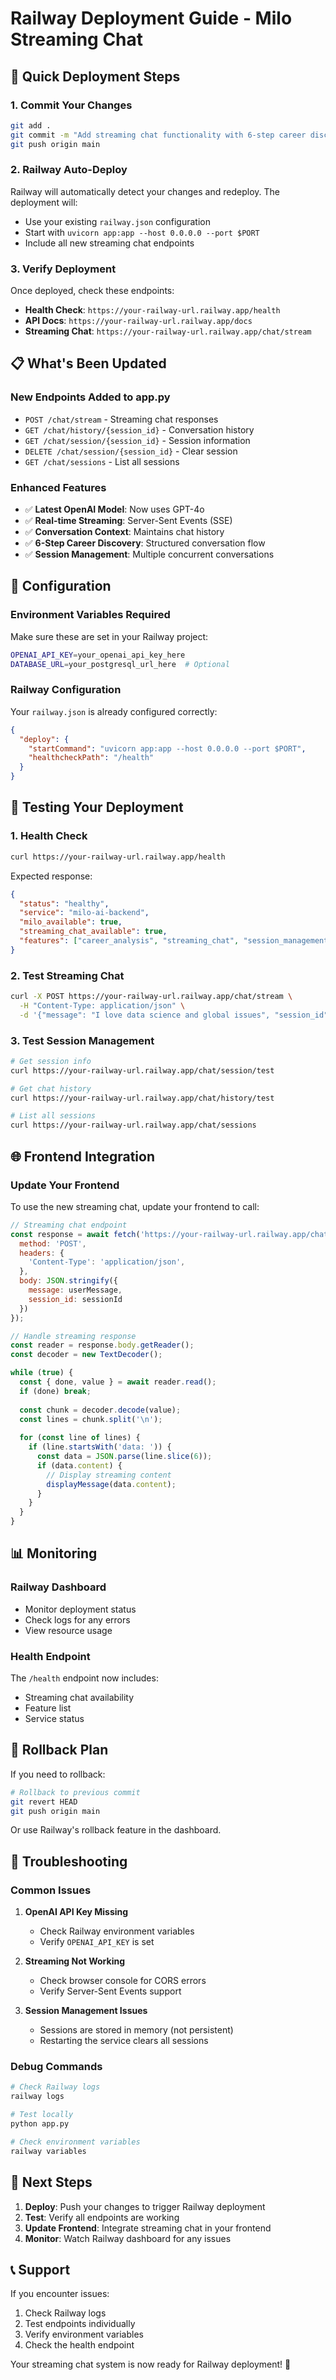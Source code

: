 # Railway Deployment Guide - Milo Streaming Chat

## 🚀 Quick Deployment Steps

### 1. **Commit Your Changes**
```bash
git add .
git commit -m "Add streaming chat functionality with 6-step career discovery"
git push origin main
```

### 2. **Railway Auto-Deploy**
Railway will automatically detect your changes and redeploy. The deployment will:
- Use your existing `railway.json` configuration
- Start with `uvicorn app:app --host 0.0.0.0 --port $PORT`
- Include all new streaming chat endpoints

### 3. **Verify Deployment**
Once deployed, check these endpoints:

- **Health Check**: `https://your-railway-url.railway.app/health`
- **API Docs**: `https://your-railway-url.railway.app/docs`
- **Streaming Chat**: `https://your-railway-url.railway.app/chat/stream`

## 📋 What's Been Updated

### **New Endpoints Added to app.py**
- `POST /chat/stream` - Streaming chat responses
- `GET /chat/history/{session_id}` - Conversation history
- `GET /chat/session/{session_id}` - Session information
- `DELETE /chat/session/{session_id}` - Clear session
- `GET /chat/sessions` - List all sessions

### **Enhanced Features**
- ✅ **Latest OpenAI Model**: Now uses GPT-4o
- ✅ **Real-time Streaming**: Server-Sent Events (SSE)
- ✅ **Conversation Context**: Maintains chat history
- ✅ **6-Step Career Discovery**: Structured conversation flow
- ✅ **Session Management**: Multiple concurrent conversations

## 🔧 Configuration

### **Environment Variables Required**
Make sure these are set in your Railway project:

```bash
OPENAI_API_KEY=your_openai_api_key_here
DATABASE_URL=your_postgresql_url_here  # Optional
```

### **Railway Configuration**
Your `railway.json` is already configured correctly:
```json
{
  "deploy": {
    "startCommand": "uvicorn app:app --host 0.0.0.0 --port $PORT",
    "healthcheckPath": "/health"
  }
}
```

## 🧪 Testing Your Deployment

### **1. Health Check**
```bash
curl https://your-railway-url.railway.app/health
```

Expected response:
```json
{
  "status": "healthy",
  "service": "milo-ai-backend",
  "milo_available": true,
  "streaming_chat_available": true,
  "features": ["career_analysis", "streaming_chat", "session_management"]
}
```

### **2. Test Streaming Chat**
```bash
curl -X POST https://your-railway-url.railway.app/chat/stream \
  -H "Content-Type: application/json" \
  -d '{"message": "I love data science and global issues", "session_id": "test"}'
```

### **3. Test Session Management**
```bash
# Get session info
curl https://your-railway-url.railway.app/chat/session/test

# Get chat history
curl https://your-railway-url.railway.app/chat/history/test

# List all sessions
curl https://your-railway-url.railway.app/chat/sessions
```

## 🌐 Frontend Integration

### **Update Your Frontend**
To use the new streaming chat, update your frontend to call:

```javascript
// Streaming chat endpoint
const response = await fetch('https://your-railway-url.railway.app/chat/stream', {
  method: 'POST',
  headers: {
    'Content-Type': 'application/json',
  },
  body: JSON.stringify({
    message: userMessage,
    session_id: sessionId
  })
});

// Handle streaming response
const reader = response.body.getReader();
const decoder = new TextDecoder();

while (true) {
  const { done, value } = await reader.read();
  if (done) break;
  
  const chunk = decoder.decode(value);
  const lines = chunk.split('\n');
  
  for (const line of lines) {
    if (line.startsWith('data: ')) {
      const data = JSON.parse(line.slice(6));
      if (data.content) {
        // Display streaming content
        displayMessage(data.content);
      }
    }
  }
}
```

## 📊 Monitoring

### **Railway Dashboard**
- Monitor deployment status
- Check logs for any errors
- View resource usage

### **Health Endpoint**
The `/health` endpoint now includes:
- Streaming chat availability
- Feature list
- Service status

## 🔄 Rollback Plan

If you need to rollback:

```bash
# Rollback to previous commit
git revert HEAD
git push origin main
```

Or use Railway's rollback feature in the dashboard.

## 🐛 Troubleshooting

### **Common Issues**

1. **OpenAI API Key Missing**
   - Check Railway environment variables
   - Verify `OPENAI_API_KEY` is set

2. **Streaming Not Working**
   - Check browser console for CORS errors
   - Verify Server-Sent Events support

3. **Session Management Issues**
   - Sessions are stored in memory (not persistent)
   - Restarting the service clears all sessions

### **Debug Commands**

```bash
# Check Railway logs
railway logs

# Test locally
python app.py

# Check environment variables
railway variables
```

## 🎯 Next Steps

1. **Deploy**: Push your changes to trigger Railway deployment
2. **Test**: Verify all endpoints are working
3. **Update Frontend**: Integrate streaming chat in your frontend
4. **Monitor**: Watch Railway dashboard for any issues

## 📞 Support

If you encounter issues:
1. Check Railway logs
2. Test endpoints individually
3. Verify environment variables
4. Check the health endpoint

Your streaming chat system is now ready for Railway deployment! 🚀
